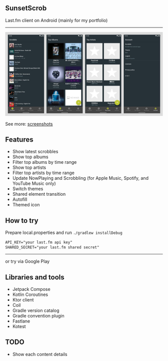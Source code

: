 ## SunsetScrob

Last.fm client on Android (mainly for my portfolio)

- - -


![](./screenshot/features.jpg)

See more: [screenshots](./screenshot/README.md)


## Features

- Show latest scrobbles
- Show top albums
- Filter top albums by time range
- Show top artists
- Filter top artists by time range
- Update NowPlaying and Scrobbling (for Apple Music, Spotify, and YouTube Music only)
- Switch themes
- Shared element transition
- Autofill
- Themed icon

## How to try

Prepare local.properties and run `./gradlew installDebug`

```
API_KEY="your last.fm api key"
SHARED_SECRET="your last.fm shared secret"
```

- - -

or try via Google Play

## Libraries and tools
- Jetpack Compose
- Kotlin Coroutines
- Ktor client
- Coil
- Gradle version catalog
- Gradle convention plugin
- Fastlane
- Kotest

## TODO
- Show each content details
